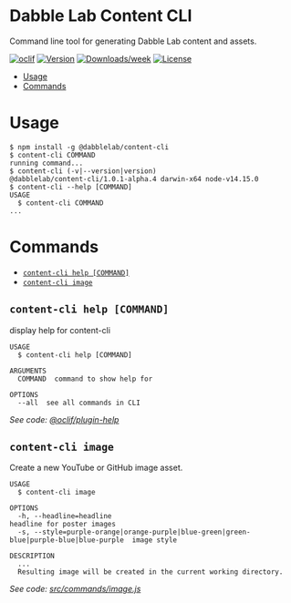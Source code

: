 Dabble Lab Content CLI
===========

Command line tool for generating Dabble Lab content and assets.

[![oclif](https://img.shields.io/badge/cli-oclif-brightgreen.svg)](https://oclif.io)
[![Version](https://img.shields.io/npm/v/content-cli.svg)](https://npmjs.org/package/content-cli)
[![Downloads/week](https://img.shields.io/npm/dw/content-cli.svg)](https://npmjs.org/package/content-cli)
[![License](https://img.shields.io/npm/l/content-cli.svg)](https://github.com/dabblelab/content-cli/blob/master/package.json)

<!-- toc -->
* [Usage](#usage)
* [Commands](#commands)
<!-- tocstop -->
# Usage
<!-- usage -->
```sh-session
$ npm install -g @dabblelab/content-cli
$ content-cli COMMAND
running command...
$ content-cli (-v|--version|version)
@dabblelab/content-cli/1.0.1-alpha.4 darwin-x64 node-v14.15.0
$ content-cli --help [COMMAND]
USAGE
  $ content-cli COMMAND
...
```
<!-- usagestop -->
# Commands
<!-- commands -->
* [`content-cli help [COMMAND]`](#content-cli-help-command)
* [`content-cli image`](#content-cli-image)

## `content-cli help [COMMAND]`

display help for content-cli

```
USAGE
  $ content-cli help [COMMAND]

ARGUMENTS
  COMMAND  command to show help for

OPTIONS
  --all  see all commands in CLI
```

_See code: [@oclif/plugin-help](https://github.com/oclif/plugin-help/blob/v3.2.2/src/commands/help.ts)_

## `content-cli image`

Create a new YouTube or GitHub image asset.

```
USAGE
  $ content-cli image

OPTIONS
  -h, --headline=headline                                                                headline for poster images
  -s, --style=purple-orange|orange-purple|blue-green|green-blue|purple-blue|blue-purple  image style

DESCRIPTION
  ...
  Resulting image will be created in the current working directory.
```

_See code: [src/commands/image.js](https://github.com/dabblelab/content-cli/blob/v1.0.1-alpha.4/src/commands/image.js)_
<!-- commandsstop -->
